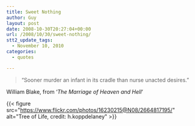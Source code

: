 ```yaml
---
title: Sweet Nothing
author: Guy
layout: post
date: 2008-10-30T20:27:04+00:00
url: /2008/10/30/sweet-nothing/
stt2_update_tags:
  - November 10, 2010
categories:
  - quotes

---
```

> &#8220;Sooner murder an infant in its cradle than nurse unacted desires.&#8221;

William Blake, from &#8216;_The Marriage of Heaven and Hell_&#8216;

{{< figure src="https://www.flickr.com/photos/16230215@N08/2664817195/" alt="Tree of Life, credit: h.koppdelaney" >}}
